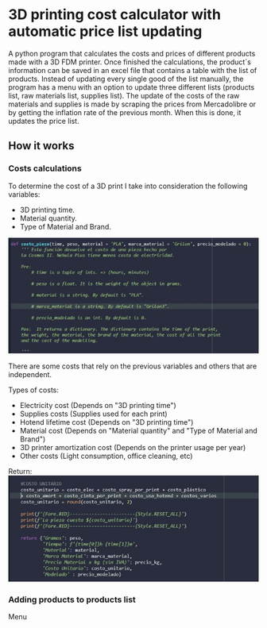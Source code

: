 
# 3D printing cost calculator with automatic price list updating

A python program that calculates the costs and prices of different products made with a 3D FDM printer. 
Once finished the calculations, the product´s information can be saved in an excel file that contains a table with the list of products. Instead of updating every single good of
the list manually, the program has a menu with an option to update three different lists (products list, raw materials list, supplies list). 
The update of the costs of the raw materials and supplies is made by scraping the prices from Mercadolibre or by getting the inflation rate of the previous month. When this is done, it updates
the price list.


## How it works

### Costs calculations
To determine the cost of a 3D print I take into consideration the following variables:

- 3D printing time.
- Material quantity. 
- Type of Material and Brand.

![](https://github.com/ferbonve/3D-Printing-Project/blob/main/images/costo_pieza.jpg)


There are some costs that rely on the previous variables and others that are independent. 

Types of costs:

- Electricity cost (Depends on "3D printing time")
- Supplies costs (Supplies used for each print)
- Hotend lifetime cost (Depends on "3D printing time")
- Material cost (Depends on "Material quantity" and "Type of Material and Brand") 
- 3D printer amortization cost (Depends on the printer usage per year)
- Other costs (Light consumption, office cleaning, etc)

Return: 
![](https://github.com/ferbonve/3D-Printing-Project/blob/main/images/costo_pieza_return.jpg)

### Adding products to products list 


Menu


 
